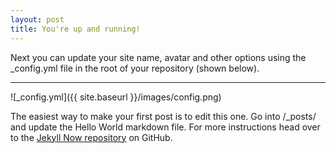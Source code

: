 ```yaml
---
layout: post
title: You're up and running!
---
```


Next you can update your site name, avatar and other options using the _config.yml file in the root of your repository (shown below).

---

![_config.yml]({{ site.baseurl }}/images/config.png)

The easiest way to make your first post is to edit this one. Go into /_posts/ and update the Hello World markdown file. For more instructions head over to the [Jekyll Now repository](https://github.com/barryclark/jekyll-now) on GitHub.
